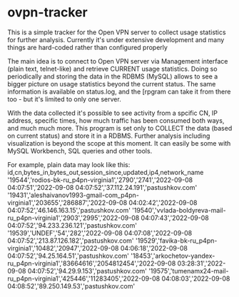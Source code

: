 # ovpn-tracker

This is a simple tracker for the Open VPN server to collect usage statistics for further analysis. 
Currently it's under extensive development and many things are hard-coded rather than configured properly

The main idea is to connect to Open VPN server via Management interface (plain text, telnet-like) and retrieve CURRENT usage statistics. 
Doing so periodically and storing the data in the RDBMS (MySQL) allows to see a bigger picture on usage statistics beyond the current status.
The same information is available on status.log, and the [rpgram can take it from there too - but it's limited to only one server.

With the data collected it's possible to see activity from a spcific CN, IP address, specific times, how much traffic has been consumed both ways, 
and much much more. This program is set only to COLLECT the data (based on current status) and store it in a RDBMS. Further analysis 
including visualization is beyond the scope at this moment. It can easily be some with MySQL Workbench, SQL queries and other tools. 

For example, plain data may look like this:
id,cn,bytes_in,bytes_out,session_since,updated,ip4,network_name
'19544','rodios-bk-ru_p4pn-virginia1','2790','2741','2022-09-08 04:07:51','2022-09-08 04:07:52','37.112.24.191','pastushkov.com'
'19431','aleshaivanov1993-gmail-com_p4pn-virginia1','203655','286887','2022-09-08 04:02:42','2022-09-08 04:07:52','46.146.163.15','pastushkov.com'
'19540','vvlada-boldyreva-mail-ru_p4pn-virginia1','2903','2995','2022-09-08 04:07:43','2022-09-08 04:07:52','94.233.236.121','pastushkov.com'
'19539','UNDEF','54','282','2022-09-08 04:07:08','2022-09-08 04:07:52','213.87.126.182','pastushkov.com'
'19529','favika-bk-ru_p4pn-virginia1','10482','20947','2022-09-08 04:06:18','2022-09-08 04:07:52','94.25.164.51','pastushkov.com'
'18453','arkochetov-yandex-ru_p4pn-virginia1','83664616','2054812454','2022-09-08 03:28:31','2022-09-08 04:07:52','94.29.9.153','pastushkov.com'
'19575','tumenamx24-mail-ru_p4pn-virginia1','425446','11283405','2022-09-08 04:08:03','2022-09-08 04:08:52','89.250.149.53','pastushkov.com'

